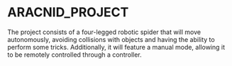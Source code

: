 # ARACNID_PROJECT
The project consists of a four-legged robotic spider that will move autonomously, avoiding collisions with objects and having the ability to perform some tricks. Additionally, it will feature a manual mode, allowing it to be remotely controlled through a controller.

